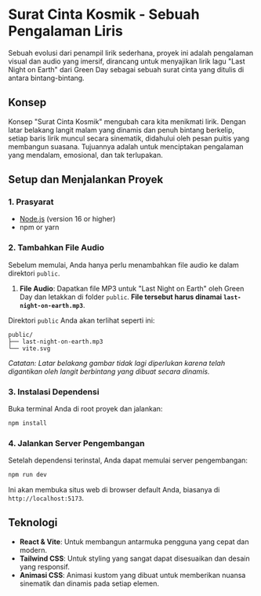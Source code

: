 # Surat Cinta Kosmik - Sebuah Pengalaman Liris

Sebuah evolusi dari penampil lirik sederhana, proyek ini adalah pengalaman visual dan audio yang imersif, dirancang untuk menyajikan lirik lagu "Last Night on Earth" dari Green Day sebagai sebuah surat cinta yang ditulis di antara bintang-bintang.

## Konsep
Konsep "Surat Cinta Kosmik" mengubah cara kita menikmati lirik. Dengan latar belakang langit malam yang dinamis dan penuh bintang berkelip, setiap baris lirik muncul secara sinematik, didahului oleh pesan puitis yang membangun suasana. Tujuannya adalah untuk menciptakan pengalaman yang mendalam, emosional, dan tak terlupakan.

## Setup dan Menjalankan Proyek

### 1. Prasyarat
- [Node.js](https://nodejs.org/) (version 16 or higher)
- npm or yarn

### 2. Tambahkan File Audio
Sebelum memulai, Anda hanya perlu menambahkan file audio ke dalam direktori `public`.

1.  **File Audio**: Dapatkan file MP3 untuk "Last Night on Earth" oleh Green Day dan letakkan di folder `public`. **File tersebut harus dinamai `last-night-on-earth.mp3`**.

Direktori `public` Anda akan terlihat seperti ini:
```
public/
├── last-night-on-earth.mp3
└── vite.svg
```
*Catatan: Latar belakang gambar tidak lagi diperlukan karena telah digantikan oleh langit berbintang yang dibuat secara dinamis.*

### 3. Instalasi Dependensi
Buka terminal Anda di root proyek dan jalankan:
```bash
npm install
```

### 4. Jalankan Server Pengembangan
Setelah dependensi terinstal, Anda dapat memulai server pengembangan:
```bash
npm run dev
```
Ini akan membuka situs web di browser default Anda, biasanya di `http://localhost:5173`.

## Teknologi
- **React & Vite**: Untuk membangun antarmuka pengguna yang cepat dan modern.
- **Tailwind CSS**: Untuk styling yang sangat dapat disesuaikan dan desain yang responsif.
- **Animasi CSS**: Animasi kustom yang dibuat untuk memberikan nuansa sinematik dan dinamis pada setiap elemen.
